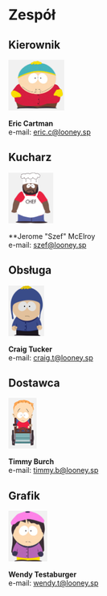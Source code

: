 # Zespół

## Kierownik

<img src = "img/EricCartman.png" height = 100>

**Eric Cartman**  
e-mail: eric.c@looney.sp

## Kucharz

<img src = "img/JeromeSzefMcElroy.png" height = 100>

**Jerome "Szef" McElroy  
e-mail: szef@looney.sp

## Obsługa

<img src = "img/CraigTucker.png" height = 100>

**Craig Tucker**  
e-mail: craig.t@looney.sp

## Dostawca

<img src = "img/TimmyBurch.png" height = 100>

**Timmy Burch**  
e-mail: timmy.b@looney.sp

## Grafik

<img src = "img/WendyTestaburger.png" height = 100>

**Wendy Testaburger**  
e-mail: wendy.t@looney.sp
